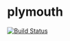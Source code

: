 # plymouth
[![Build Status](https://travis-ci.org/Catergos/plymouth.svg?branch=master)](https://travis-ci.org/Catergos/plymouth)
